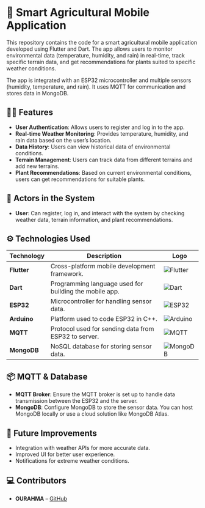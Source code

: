 # 🌿 Smart Agricultural Mobile Application

This repository contains the code for a smart agricultural mobile application developed using Flutter and Dart. The app allows users to monitor environmental data (temperature, humidity, and rain) in real-time, track specific terrain data, and get recommendations for plants suited to specific weather conditions.

The app is integrated with an ESP32 microcontroller and multiple sensors (humidity, temperature, and rain). It uses MQTT for communication and stores data in MongoDB.

## 🧑‍💻 Features

- **User Authentication**: Allows users to register and log in to the app.
- **Real-time Weather Monitoring**: Provides temperature, humidity, and rain data based on the user’s location.
- **Data History**: Users can view historical data of environmental conditions.
- **Terrain Management**: Users can track data from different terrains and add new terrains.
- **Plant Recommendations**: Based on current environmental conditions, users can get recommendations for suitable plants.
  
## 👤 Actors in the System

- **User**: Can register, log in, and interact with the system by checking weather data, terrain information, and plant recommendations.

## ⚙️ Technologies Used

| Technology      | Description                                            | Logo  |
|-----------------|--------------------------------------------------------|-------|
| **Flutter**     | Cross-platform mobile development framework.           | ![Flutter](https://img.shields.io/badge/Flutter-02569B?logo=flutter&logoColor=white) |
| **Dart**        | Programming language used for building the mobile app. | ![Dart](https://img.shields.io/badge/Dart-0175C2?logo=dart&logoColor=white) |
| **ESP32**       | Microcontroller for handling sensor data.              | ![ESP32](https://img.shields.io/badge/ESP32-ESP--32--WROOM--32D?logoColor=white) |
| **Arduino**     | Platform used to code ESP32 in C++.                    | ![Arduino](https://img.shields.io/badge/Arduino-00979D?logo=arduino&logoColor=white) |
| **MQTT**        | Protocol used for sending data from ESP32 to server.   | ![MQTT](https://img.shields.io/badge/MQTT-Brokers?logo=mqtt&logoColor=white) |
| **MongoDB**     | NoSQL database for storing sensor data.                | ![MongoDB](https://img.shields.io/badge/MongoDB-47A248?logo=mongodb&logoColor=white) |

## 📦 MQTT & Database

- **MQTT Broker**: Ensure the MQTT broker is set up to handle data transmission between the ESP32 and the server.
- **MongoDB**: Configure MongoDB to store the sensor data. You can host MongoDB locally or use a cloud solution like MongoDB Atlas.



## 🚀 Future Improvements

- Integration with weather APIs for more accurate data.
- Improved UI for better user experience.
- Notifications for extreme weather conditions.

## 💻 Contributors

- **OURAHMA** – [GitHub](https://github.com/ourahma)
